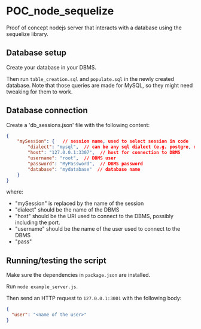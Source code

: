 # POC_node_sequelize
Proof of concept nodejs server that interacts with a database using the sequelize library.


## Database setup

Create your database in your DBMS.

Then run `table_creation.sql` and `populate.sql` in the newly created database. Note that those queries are made for MySQL, so they might need tweaking for them to work.


## Database connection

Create a 'db_sessions.json' file with the following content:

```json
{
    "mySession": {   // session name, used to select session in code
        "dialect": "mysql",  // can be any sql dialect (e.g. postgre, mongo, ...)
        "host": "127.0.0.1:3307",  // host for connection to DBMS
        "username": "root",  // DBMS user
        "password": "MyPassword",  // DBMS password
        "database": "mydatabase"  // database name
    }
}
```
where:
- "mySession" is replaced by the name of the session
- "dialect" should be the name of the DBMS
- "host" should be the URI used to connect to the DBMS, possibly including the port.
- "username" should be the name of the user used to connect to the DBMS
- "pass"


## Running/testing the script

Make sure the dependencies in `package.json` are installed.

Run `node example_server.js`.

Then send an HTTP request to `127.0.0.1:3001` with the following body:
```json
{
  "user": "<name of the user>"
}
```


